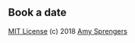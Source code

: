 ## Book a date

[MIT License](https://github.com/Asprengers/be-assessment-2/blob/master/licence.md) (c) 2018 [Amy Sprengers](https://github.com/Asprengers)
